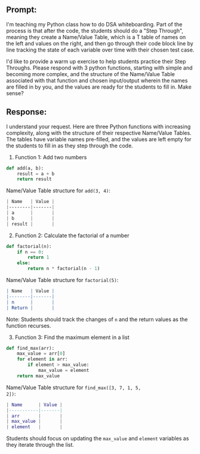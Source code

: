 ## Prompt:
I'm teaching my Python class how to do DSA whiteboarding. Part of the process is that after the code, the students should do a "Step Through", meaning they create a Name/Value Table, which is a T table of names on the left and values on the right, and then go through their code block line by line tracking the state of each variable over time with their chosen test case. 

I'd like to provide a warm up exercise to help students practice their Step Throughs. Please respond with 3 python functions, starting with simple and becoming more complex, and the structure of the Name/Value Table associated with that function and chosen input/output wherein the names are filled in by you, and the values are ready for the students to fill in. Make sense?

## Response:

I understand your request. Here are three Python functions with increasing complexity, along with the structure of their respective Name/Value Tables. The tables have variable names pre-filled, and the values are left empty for the students to fill in as they step through the code.

1. Function 1: Add two numbers

```python
def add(a, b):
    result = a + b
    return result
```

Name/Value Table structure for <code>add(3, 4)</code>:

```css
| Name   | Value |
|--------|-------|
| a      |       |
| b      |       |
| result |       |
```

2. Function 2: Calculate the factorial of a number

```python
def factorial(n):
    if n == 0:
        return 1
    else:
        return n * factorial(n - 1)
```

Name/Value Table structure for <code>factorial(5)</code>:

```mathematica
| Name   | Value |
|--------|-------|
| n      |       |
| Return |       |
```

Note: Students should track the changes of <code>n</code> and the return values as the function recurses.

3. Function 3: Find the maximum element in a list

```python
def find_max(arr):
    max_value = arr[0]
    for element in arr:
        if element > max_value:
            max_value = element
    return max_value
```

Name/Value Table structure for <code>find_max([3, 7, 1, 5, 2])</code>:

```lua
| Name      | Value |
|-----------|-------|
| arr       |       |
| max_value |       |
| element   |       |
```

Students should focus on updating the <code>max_value</code> and <code>element</code> variables as they iterate through the list.